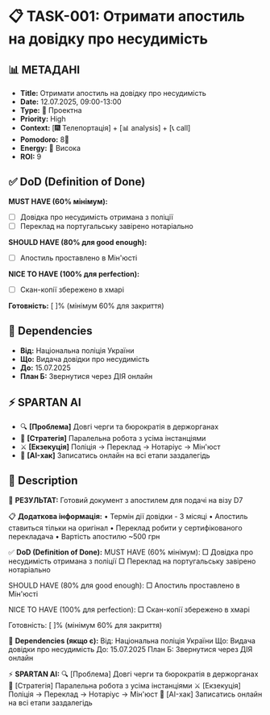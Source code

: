 # 📋 TASK-001: Отримати апостиль на довідку про несудимість

## 📊 МЕТАДАНІ
- **Title:** Отримати апостиль на довідку про несудимість
- **Date:** 12.07.2025, 09:00-13:00
- **Type:** 🚀 Проектна
- **Priority:** High
- **Context:** [🎆 Телепортація] + [📊 analysis] + [📞 call]
- **Pomodoro:** 8🍅
- **Energy:** 🔴 Висока
- **ROI:** 9

## ✅ DoD (Definition of Done)
**MUST HAVE (60% мінімум):**
- [ ] Довідка про несудимість отримана з поліції
- [ ] Переклад на португальську завірено нотаріально

**SHOULD HAVE (80% для good enough):**
- [ ] Апостиль проставлено в Мін'юсті

**NICE TO HAVE (100% для perfection):**
- [ ] Скан-копії збережено в хмарі

**Готовність:** [  ]% (мінімум 60% для закриття)

## 🔗 Dependencies
- **Від:** Національна поліція України
- **Що:** Видача довідки про несудимість
- **До:** 15.07.2025
- **План Б:** Звернутися через ДІЯ онлайн

## ⚡ SPARTAN AI
- 🔍 **[Проблема]** Довгі черги та бюрократія в держорганах
- 🎯 **[Стратегія]** Паралельна робота з усіма інстанціями
- ⚔️ **[Екзекуція]** Поліція → Переклад → Нотаріус → Мін'юст
- 🚀 **[AI-хак]** Записатись онлайн на всі етапи заздалегідь

## 📝 Description
🎯 **РЕЗУЛЬТАТ:** Готовий документ з апостилем для подачі на візу D7

📋 **Додаткова інформація:**
• Термін дії довідки - 3 місяці
• Апостиль ставиться тільки на оригінал
• Переклад робити у сертифікованого перекладача
• Вартість апостилю ~500 грн

✅ **DoD (Definition of Done):**
MUST HAVE (60% мінімум):
□ Довідка про несудимість отримана з поліції
□ Переклад на португальську завірено нотаріально

SHOULD HAVE (80% для good enough):
□ Апостиль проставлено в Мін'юсті

NICE TO HAVE (100% для perfection):
□ Скан-копії збережено в хмарі

Готовність: [  ]% (мінімум 60% для закриття)

🔗 **Dependencies (якщо є):**
Від: Національна поліція України
Що: Видача довідки про несудимість
До: 15.07.2025
План Б: Звернутися через ДІЯ онлайн

⚡ **SPARTAN AI:**
🔍 [Проблема] Довгі черги та бюрократія в держорганах
🎯 [Стратегія] Паралельна робота з усіма інстанціями
⚔️ [Екзекуція] Поліція → Переклад → Нотаріус → Мін'юст
🚀 [AI-хак] Записатись онлайн на всі етапи заздалегідь